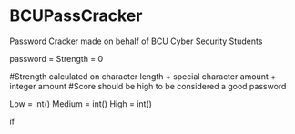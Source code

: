 # BCUPassCracker
Password Cracker made on behalf of BCU Cyber Security Students

password = 
Strength = 0

#Strength calculated on character length + special character amount + integer amount
#Score should be high to be considered a good password

Low = int()
Medium = int()
High = int()

if

